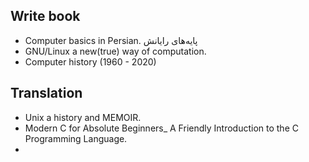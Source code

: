 
## Write book
* Computer basics in Persian. پایه‌های رایانش 
* GNU/Linux a new(true) way of computation.
* Computer history (1960 - 2020)

## Translation
* Unix a history and MEMOIR.
* Modern C for Absolute Beginners_ A Friendly Introduction to the C Programming Language.
* 
